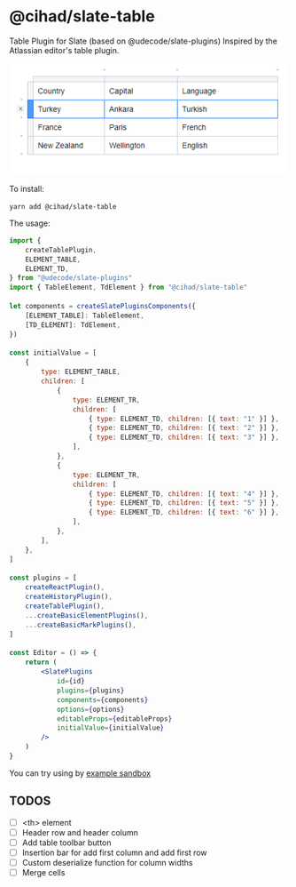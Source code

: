 # @cihad/slate-table

Table Plugin for Slate (based on @udecode/slate-plugins) Inspired by the Atlassian editor's table plugin.

![@cihad/slate-table screenshot][screenshot]

To install:

`yarn add @cihad/slate-table`

The usage:

```jsx
import {
	createTablePlugin,
	ELEMENT_TABLE,
	ELEMENT_TD,
} from "@udecode/slate-plugins"
import { TableElement, TdElement } from "@cihad/slate-table"

let components = createSlatePluginsComponents({
	[ELEMENT_TABLE]: TableElement,
	[TD_ELEMENT]: TdElement,
})

const initialValue = [
	{
		type: ELEMENT_TABLE,
		children: [
			{
				type: ELEMENT_TR,
				children: [
					{ type: ELEMENT_TD, children: [{ text: "1" }] },
					{ type: ELEMENT_TD, children: [{ text: "2" }] },
					{ type: ELEMENT_TD, children: [{ text: "3" }] },
				],
			},
			{
				type: ELEMENT_TR,
				children: [
					{ type: ELEMENT_TD, children: [{ text: "4" }] },
					{ type: ELEMENT_TD, children: [{ text: "5" }] },
					{ type: ELEMENT_TD, children: [{ text: "6" }] },
				],
			},
		],
	},
]

const plugins = [
	createReactPlugin(),
	createHistoryPlugin(),
	createTablePlugin(),
	...createBasicElementPlugins(),
	...createBasicMarkPlugins(),
]

const Editor = () => {
	return (
		<SlatePlugins
			id={id}
			plugins={plugins}
			components={components}
			options={options}
			editableProps={editableProps}
			initialValue={initialValue}
		/>
	)
}
```

You can try using by [example sandbox](https://codesandbox.io/s/cihadslate-table-example-lzks2)

## TODOS

-   [ ] \<th\> element
-   [ ] Header row and header column
-   [ ] Add table toolbar button
-   [ ] Insertion bar for add first column and add first row
-   [ ] Custom deserialize function for column widths
-   [ ] Merge cells

[screenshot]: https://raw.githubusercontent.com/cihad/slate-table/main/screenshot.png "@cihad/slate-table screenshot"
